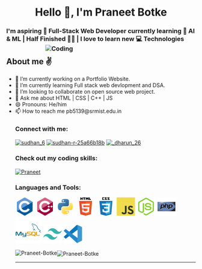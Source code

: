 <h1 align="center">Hello 👋, I'm Praneet Botke</h1>
<h3>I'm aspiring 🔭️ Full-Stack Web Developer currently learning 🌱 AI & ML | Half Finished 🧑‍💻 |  I love to learn new 💻 Technologies 

<img align="right" alt="Coding" width="400" src="https://cdn.dribbble.com/users/330915/screenshots/3587000/10_coding_dribbble.gif">
  

<h2 align="left">About me ✌️</h2>
  <ul>
    <li>🔭 I’m currently working on a Portfolio Website. </li>
    <li> 🌱 I’m currently learning Full stack web devlopment and DSA.</li>
    <li> 👯 I’m looking to collaborate on open source web project.</li> 
    <li>💬 Ask me about HTML | CSS | C++ | JS </li>
    <li>😄 Pronouns:  He/him </li>
    <li>📫 How to reach me pb5139@srmist.edu.in </li>


<h3 align="left">Connect with me:</h3>
<p align="left">
<a href="#" target="_blank"><img align="center" src="https://cdn.jsdelivr.net/npm/simple-icons@3.0.1/icons/twitter.svg" alt="sudhan_6" height="30" width="40" /></a>
<a href="#" target="_blank"><img align="center" src="https://cdn.jsdelivr.net/npm/simple-icons@3.0.1/icons/linkedin.svg" alt="sudhan-r-25a66b18b" height="30" width="40" /></a>
<a href="#"><img align="center" src="https://cdn.jsdelivr.net/npm/simple-icons@3.0.1/icons/instagram.svg" alt="_dharun_26" height="30" width="40" /></a>
</p>

<h3>Check out my coding skills:</h3>
<p align="left">
  <a href="https://www.hackerrank.com/pb5139" target="_blank"><img align="center" src="https://cdn.jsdelivr.net/npm/simple-icons@3.0.1/icons/hackerrank.svg" alt="Praneet" height="40" width="50" /></a>
</p>

<h3 align="left">Languages and Tools:</h3>
<p align="left"> <a> <img src="https://raw.githubusercontent.com/devicons/devicon/master/icons/c/c-original.svg" alt="C" width="50" height="50"/> </a> <a> <img src="https://raw.githubusercontent.com/devicons/devicon/master/icons/cplusplus/cplusplus-original.svg" alt="Cpp" width="50" height="50"/> </a> <a> <img src="https://raw.githubusercontent.com/devicons/devicon/master/icons/python/python-original.svg" alt="Python" width="50" height="50"/> </a> <a> <img src="https://raw.githubusercontent.com/devicons/devicon/master/icons/html5/html5-original-wordmark.svg" alt="HTML5" width="50" height="50"/> </a> <a> <img src="https://raw.githubusercontent.com/devicons/devicon/master/icons/css3/css3-original-wordmark.svg" alt="CSS3" width="50" height="50"/> </a> <a> <img src="https://raw.githubusercontent.com/devicons/devicon/master/icons/javascript/javascript-original.svg" alt="Js" width="50" height="50"/> </a> <a> <img src="https://raw.githubusercontent.com/devicons/devicon/master/icons/nodejs/nodejs-original.svg" alt="nodejs" width="50" height="50"/> </a> <a> <img src="https://raw.githubusercontent.com/devicons/devicon/master/icons/php/php-original.svg" alt="php" width="50" height="50"/> </a> </a> <a> <img src="https://raw.githubusercontent.com/devicons/devicon/master/icons/mysql/mysql-original-wordmark.svg" alt="mysql" width="70" height="70"/> <a> <img src="https://raw.githubusercontent.com/devicons/devicon/master/icons/tailwindcss/tailwindcss-plain.svg" alt="tailwindcss" width="50" height="50"/> <a> <img src="https://raw.githubusercontent.com/devicons/devicon/master/icons/vscode/vscode-original.svg" alt="vscode" width="50" height="50"/>

<p><img align="left" src="https://github-readme-stats.vercel.app/api/top-langs?username=Praneet-Botke&show_icons=true&locale=en&layout=compact" alt="Praneet-Botke" /><img align="center" src="https://github-readme-stats.vercel.app/api?username=Praneet-Botke&show_icons=true&locale=en" alt="Praneet-Botke" /></p>

<hr />
